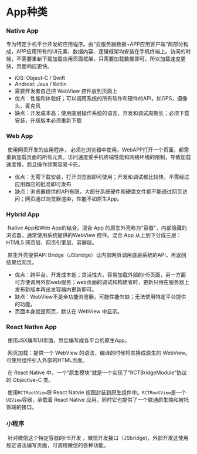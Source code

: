 # App种类

### Native App

​		专为特定手机平台开发的应用程序。由“云服务器数据+APP应用客户端”两部分构成，APP应用所有的UI元素、数据内容、逻辑框架均安装在手机终端上。访问的时候，不需要重新下载加载应用页面框架，只需要加载数据即可。所以加载速度更快，页面响应更快。

- iOS: Object-C / Swift
- Android: Java / Kotlin
- 需要开发者自己把 WebView 控件放到页面上
- 优点：性能和体验好；可以调用系统的所有软件和硬件的API，如GPS，摄像头，麦克风
- 缺点：开发成本高；使用底层操作系统的语言，开发和调试周期长；必须下载安装，升级版本必须重新下载



### Web App

​		使用网页开发的应用程序， 必须在浏览器中使用。WebAPP打开一个页面，都需重新加载页面的所有元素，访问速度受手机终端性能和网络环境的限制，导致加载速度慢，而且操作频繁容易卡死。

- 优点：无需下载安装，打开浏览器即可使用；开发和调试都比较快，不需经过应用商店的批准即可发布
- 缺点：浏览器提供的API有限，大部分系统硬件和硬盘文件都不能通过网页访问；网页通过浏览器渲染，性能不如原生App。



### Hybrid App

​		Native App和Web App的结合。混合 App 的原生外壳称为"容器"，内部隐藏的浏览器，通常使用系统提供的WebView  控件。混合 App 从上到下分成三层：HTML5  网页层、网页引擎层、容器层。

​		原生外壳提供API Bridge（JSbridge）让内部网页调用底层系统的API，再返回结果给网页。

- 优点：跨平台，开发成本低；灵活性大，容易加载外部的H5页面，另一方面可方便调用外部web服务；web页面的调试和构建省时，更新只用在服务器上发布新版本再出发容器内更新即可。
- 缺点：WebView不是全功能浏览器，可能性能欠缺；无法使用特定平台提供的功能。
- 页面本身就是网页，默认在 WebView 中显示。



### React Native App

​		使用JSX编写UI页面，然后编写成各平台的原生App。

​		网页加载：提供一个 WebView 的语法，编译的时候将其换成原生的 WebView。可使用<WebView />组件引入外部的HTML页面。

​		在 React Native 中，一个“原生模块”就是一个实现了“RCTBridgeModule”协议的 Objective-C 类。

​		使用`RCTRootView`将 React Natvie 视图封装到原生组件中。`RCTRootView`是一个`UIView`容器，承载着 React Native 应用。同时它也提供了一个联通原生端和被托管端的接口。



### 小程序

​		针对微信这个特定容器的H5开发 ，微信开发接口（JSbridge)，外部开发这使用规定语法编写页面，可调用微信的各种功能。

